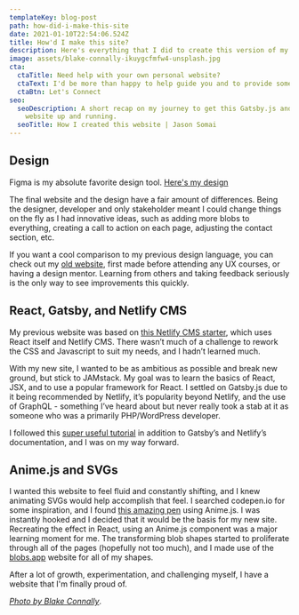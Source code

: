 ```yaml
---
templateKey: blog-post
path: how-did-i-make-this-site
date: 2021-01-10T22:54:06.524Z
title: How'd I make this site?
description: Here's everything that I did to create this version of my site.
image: assets/blake-connally-ikuygcfmfw4-unsplash.jpg
cta:
  ctaTitle: Need help with your own personal website?
  ctaText: I'd be more than happy to help guide you and to provide some feedback.
  ctaBtn: Let's Connect
seo:
  seoDescription: A short recap on my journey to get this Gatsby.js and NetlifyCMS
    website up and running.
  seoTitle: How I created this website | Jason Somai
---
```

## Design

Figma is my absolute favorite design tool. <a href="https://www.figma.com/proto/dw0UB2bWREjaNxY5NWgn5X/Portfolio-2021?node-id=1%3A2&viewport=321%2C523%2C0.4156603515148163&scaling=scale-down-width" class="arrow-btn">Here's my design</a>

The final website and the design have a fair amount of differences. Being the designer, developer and only stakeholder meant I could change things on the fly as I had innovative ideas, such as adding more blobs to everything, creating a call to action on each page, adjusting the contact section, etc.

If you want a cool comparison to my previous design language, you can check out my [old website](https://nostalgic-bohr-935b8b.netlify.app/), first made before attending any UX courses, or having a design mentor. Learning from others and taking feedback seriously is the only way to see improvements this quickly.

## React, Gatsby, and Netlify CMS

My previous website was based on [this Netlify CMS starter](https://github.com/Jinksi/netlify-cms-react-starter), which uses React itself and Netlify CMS. There wasn’t much of a challenge to rework the CSS and Javascript to suit my needs, and I hadn’t learned much. 

With my new site, I wanted to be as ambitious as possible and break new ground, but stick to JAMstack. My goal was to learn the basics of React, JSX, and to use a popular framework for React. I settled on Gatsby.js due to it being recommended by Netlify, it’s popularity beyond Netlify, and the use of GraphQL - something I’ve heard about but never really took a stab at it as someone who was a primarily PHP/WordPress developer.

I followed this [super useful tutorial](https://medium.com/frontend-digest/how-to-create-your-first-blog-with-netlify-cms-86a706b8118b) in addition to Gatsby’s and Netlify’s documentation, and I was on my way forward.

## Anime.js and SVGs

I wanted this website to feel fluid and constantly shifting, and I knew animating SVGs would help accomplish that feel. I searched codepen.io for some inspiration, and I found [this amazing pen](https://codepen.io/louden/pen/rpQOKx) using Anime.js. I was instantly hooked and I decided that it would be the basis for my new site. Recreating the effect in React, using an Anime.js component was a major learning moment for me. The transforming blob shapes started to proliferate through all of the pages (hopefully not too much), and I made use of the [blobs.app](https://blobs.app/) website for all of my shapes.

After a lot of growth, experimentation, and challenging myself, I have a website that I'm finally proud of.

*[Photo by Blake Connally](https://unsplash.com/photos/IKUYGCFmfw4)*.